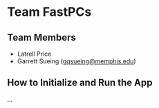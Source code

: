 # Team FastPCs
## Team Members

- Latrell Price
- Garrett Sueing (gqsueing@memphis.edu)

## How to Initialize and Run the App
...
